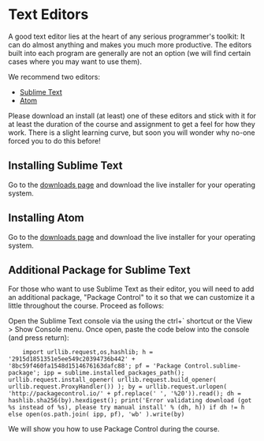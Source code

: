 # Text Editors

A good text editor lies at the heart of any serious programmer's toolkit: It can do almost anything and makes you much more productive. The editors built into each program are generally are not an option (we will find certain cases where you may want to use them).

We recommend two editors:

* [Sublime Text](https://www.sublimetext.com)
* [Atom](https://atom.io/)

Please download an install (at least) one of these editors and stick with it for at least the duration of the course and assignment to get a feel for how they work.
There is a slight learning curve, but soon you will wonder why no-one forced you to do this before!

## Installing Sublime Text

Go to the [downloads page](https://www.sublimetext.com/3) and download the live installer for your operating system.

## Installing Atom

Go to the [downloads page](https://github.com/atom/atom/releases/tag/v1.9.9) and download the live installer for your operating system.

## Additional Package for Sublime Text

For those who want to use Sublime Text as their editor, you will need to add an additional package, "Package Control" to it so that we can customize it a little throughout the course. Proceed as follows:

Open the Sublime Text console via the using the ctrl+` shortcut or the View > Show Console menu.
Once open, paste the code below into the console (and press return):

        import urllib.request,os,hashlib; h = '2915d1851351e5ee549c20394736b442' + '8bc59f460fa1548d1514676163dafc88'; pf = 'Package Control.sublime-package'; ipp = sublime.installed_packages_path(); urllib.request.install_opener( urllib.request.build_opener( urllib.request.ProxyHandler()) ); by = urllib.request.urlopen( 'http://packagecontrol.io/' + pf.replace(' ', '%20')).read(); dh = hashlib.sha256(by).hexdigest(); print('Error validating download (got %s instead of %s), please try manual install' % (dh, h)) if dh != h else open(os.path.join( ipp, pf), 'wb' ).write(by)

We will show you how to use Package Control during the course.
